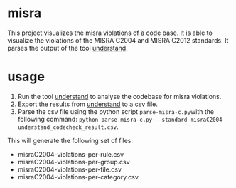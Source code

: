 # misra
This project visualizes the misra violations of a code base. It is able to visualize the violations of the MISRA C2004 and MISRA C2012 standards. It parses the output of the tool <a href="https://scitools.com/">understand</a>.

# usage
1. Run the tool <a href="https://scitools.com/">understand</a> to analyse the codebase for misra violations.
1. Export the results from <a href="https://scitools.com/">understand</a> to a csv file.
1. Parse the csv file using the python script `parse-misra-c.py`with the following command: `python parse-misra-c.py --standard misraC2004 understand_codecheck_result.csv`.


This will generate the following set of files:

* misraC2004-violations-per-rule.csv
* misraC2004-violations-per-group.csv
* misraC2004-violations-per-file.csv
* misraC2004-violations-per-category.csv

